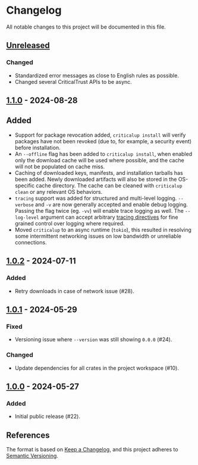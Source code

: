 <!-- SPDX-FileCopyrightText: The Ferrocene Developers -->
<!-- SPDX-License-Identifier: MIT OR Apache-2.0 -->

# Changelog

All notable changes to this project will be documented in this file.

## [Unreleased]

### Changed

- Standardized error messages as close to English rules as possible.
- Changed several CriticalTrust APIs to be async.

## [1.1.0] - 2024-08-28

## Added

- Support for package revocation added, `criticalup install` will verify packages have not been
  revoked (due to, for example, a security event) before installation.
- An `--offline` flag has been added to `criticalup install`, when enabled only the download cache
  will be used where possible, and the cache will not be populated on cache miss.
- Caching of downloaded keys, manifests, and installation tarballs has been added. Newly downloaded
  artifacts will also be stored in the OS-specific cache directory. The cache can be cleaned with
  `criticalup clean` or any relevant OS behaviors.
- `tracing` support was added for structured and multi-level logging. `--verbose` and `-v` are now
  generally accepted and enable debug logging. Passing the flag twice (eg. `-vv`) will enable
  trace logging as well. The `--log-level` argument can accept arbitrary
  [tracing directives](https://docs.rs/tracing-subscriber/latest/tracing_subscriber/filter/struct.EnvFilter.html#directives)
  for fine grained control over logging where required.
- Moved `criticalup` to an async runtime (`tokio`), this resulted in resolving some intermittent
  networking issues on low bandwidth or unreliable connections.

## [1.0.2] - 2024-07-11

### Added

- Retry downloads in case of network issue (#28).

## [1.0.1] - 2024-05-29

### Fixed

- Versioning issue where `--version` was still showing `0.0.0` (#24).

### Changed

- Update dependencies for all crates in the project workspace (#10).

## [1.0.0] - 2024-05-27

### Added

- Initial public release (#22).

## References

The format is based on [Keep a Changelog](https://keepachangelog.com/en/1.1.0/),
and this project adheres to [Semantic Versioning](https://semver.org/spec/v2.0.0.html).

[Unreleased]: https://github.com/ferrocene/criticalup/compare/v1.0.2...HEAD
[1.1.0]: https://github.com/ferrocene/criticalup/compare/v1.1.0...v1.0.2
[1.0.2]: https://github.com/ferrocene/criticalup/compare/v1.0.1...v1.0.2
[1.0.1]: https://github.com/ferrocene/criticalup/compare/v1.0.0...v1.0.1
[1.0.0]: https://github.com/ferrocene/criticalup/compare/v1.0.0...v1.0.0-prerelease.1
